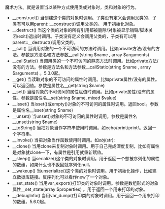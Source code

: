 魔术方法。就是设置当以某种方式使用类或对象时，类和对象的行为。

- __construct() 当创建这个类的对象时调用。子类没有定义会调用父类的，子类有可以用parent::__construct()调用父类的。 用于初始化对象。
- __destruct() 当这个类的对象的所有引用都被删除/对象被显示销毁/脚本关闭/exit()退出时调用。子类没有定义会调用父类的，子类有可以用parent::__destruct()调用父类的。
- __call() 当调用对象的一个不可访问的方法时调用。比如private方法/没有的方法。参数是方法名和方法参数__call(string $name , array $arguments)
- __callStatic() 当调用类的一个不可访问的静态方法时调用。比如private方法/没有的方法。参数是方法名和方法参数__callStatic(string $name , array $arguments) 。5.3.0起。
- __get() 当读取对象的不可访问的属性时调用。比如private属性/没有的属性。可以返回值。参数是属性名__get(string $name)
- __set() 当给对象的不可访问的属性赋值时调用。比如private属性/没有的属性。参数是属性名__set(string $name, mixed $value)
- __isset() 当isset()或empty()对象的不可访问的属性时调用。返回bool。参数是属性名__isset(string $name)
- __unset() 当unset()对象的不可访问的属性时调用。参数是属性名__unset(string $name)
- __toString() 当把对象当作字符串使用时调用。如echo/print/printf。返回一个字符串。
- __invoke() 当把对象当作函数使用时调用。如$obj($str);
- __clone() 当用clone来复制对象时调用。用于自己完成深度复制，比如有属性是对象就clone一下，有属性是引用就重新赋值。
- __sleep() 当serialize()这个类的对象时调用。用于返回一个想被序列化的属性的数组，如果什么也不返回就序列化null。
- __wakeup() 当unserialize()这个类的对象时调用。用于初始化操作，比如建立数据库链接。反序列化可以看作new了一个对象。
- __set_state() 当用var_export()打印类的对象时调用。参数是数组形式的对象属性__set_state(array $properties) 。用于返回一个用来打印的对象。
- __debugInfo() 当用var_dump()打印类的对象时调用。用于返回一个用来打印的数组。5.6.0起。
